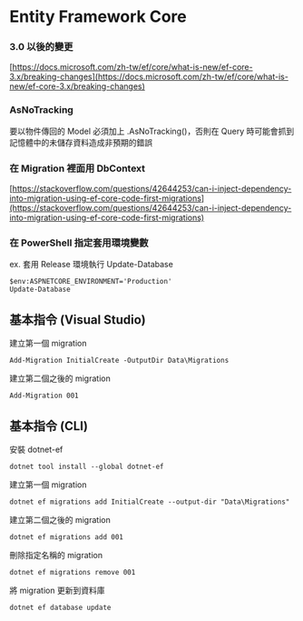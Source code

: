 # Entity Framework Core

### 3.0 以後的變更

[https://docs.microsoft.com/zh-tw/ef/core/what-is-new/ef-core-3.x/breaking-changes](https://docs.microsoft.com/zh-tw/ef/core/what-is-new/ef-core-3.x/breaking-changes)

### AsNoTracking

要以物件傳回的 Model 必須加上 .AsNoTracking()，否則在 Query 時可能會抓到記憶體中的未儲存資料造成非預期的錯誤

### 在 Migration 裡面用 DbContext

[https://stackoverflow.com/questions/42644253/can-i-inject-dependency-into-migration-using-ef-core-code-first-migrations](https://stackoverflow.com/questions/42644253/can-i-inject-dependency-into-migration-using-ef-core-code-first-migrations)

### 在 PowerShell 指定套用環境變數

ex. 套用 Release 環境執行 Update-Database

```
$env:ASPNETCORE_ENVIRONMENT='Production'
Update-Database
```

## 基本指令 (Visual Studio)

建立第一個 migration
```
Add-Migration InitialCreate -OutputDir Data\Migrations
```

建立第二個之後的 migration
```
Add-Migration 001
```

## 基本指令 (CLI)

安裝 dotnet-ef
```
dotnet tool install --global dotnet-ef
```

建立第一個 migration
```
dotnet ef migrations add InitialCreate --output-dir "Data\Migrations"
```

建立第二個之後的 migration
```
dotnet ef migrations add 001
```

刪除指定名稱的 migration
```
dotnet ef migrations remove 001
```

將 migration 更新到資料庫
```
dotnet ef database update
```
